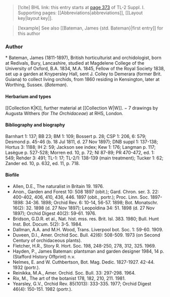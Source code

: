 > [!cite] BHL link: this entry starts at [page 373](https://www.biodiversitylibrary.org/item/103858#page/385/mode/1up) of TL-2 Suppl. I.
> Supporting pages: [[Abbreviations|abbreviations]], [[Layout key|layout key]].

> [!example] See also [[Bateman, James {std. Bateman}|first entry]] for this author

### Author

\* Bateman, James (1811-1897), British horticulturist and orchidologist, born at Redivals, Bury, Lancashire, studied at Magdelene College of the University of Oxford, B.A. 1834, M.A. 1845, Fellow of the Royal Society 1838, set up a garden at Knypersley Hall, sent J. Colley to Demerara (former Brit. Guiana) to collect living orchids, from 1860 residing in Kensington, later at Worthing, Sussex. (*Bateman*).

#### Herbarium and types

[[Collection K|K]], further material at [[Collection W|W]]. − 7 drawings by Augusta Withers (for *The Orchidaceae*) at RHS, London.

#### Bibliography and biography

Barnhart 1: 137; BB 23; BM 1: 109; Bossert p. 28; CSP 1: 206, 6: 579; Desmond p. 45-46 (b. 18 Jul 1811, d. 27 Nov 1897); DNB suppl 1: 137-138; Hortus 3: 1188; IH 2: 59; Jackson see index; Kew 1: 176; Langman p. 117; Lasègue p. 527-528; Morren ed. 10, p. 72; NI 87-89; PR 470-472, ed. 1: 549; Rehder 3: 491; TL-1: 17; TL-2/1: 138-139 (main treatment); Tucker 1: 62; Zander ed. 10, p. 632, ed. 11, p. 718.

#### Biofile

- Allen, D.E., The naturalist in Britain 19. 1976.
- Anon., Garden and Forest 10: 508 1897 (obit.); Gard. Chron. ser. 3. 22: 400-402, 406, 410, 436, 446. 1897 (obit., portr.); Proc. Linn. Soc. 1897-1898: 34-36. 1898; Orchid Rev. 6: 10-14, 56-57. 1898; Bot. Monatschr. 16(2): 32. 1898 (d. 27 Nov 1897); Leopoldina 34: 51. 1898 (d. 27 Nov 1897); Orchid Digest 40(2): 59-61. 1976.
- Bridson, G.D.R. et al., Nat. hist. mss. res. Brit. Isl. 383. 1980; Bull. Hunt Inst. Bot. Docum. 5(2): 3-5. 1984.
- Dallman, A.A. and M.H. Wood, Trans. Liverpool bot. Soc. 1: 59-60. 1909.
- Duveen, D.I., Amer. Orchid Soc. Bull. 42(6): 508-509. 1973 (on Second Century of orchidaceous plants).
- Fletcher, H.R., Story R. Hort. Soc. 198, 248-250, 278, 312, 325. 1969.
- Hayden, P., James Bateman: plantsman and garden designer 1984, 14 p. (Stafford History Offprint) n.v.
- Nelmes, E. and W. Cuthbertson, Bot. Mag. Dedic. 1827-1927. 42-44. 1932 (portr.).
- Reinikka, M.A., Amer. Orchid. Soc. Bull. 33: 297-298. 1964.
- Rix, M., The art of the botanist 178, 182, 210, 211. 1981.
- Yearsley, G.V., Orchid Rev. 85(1013): 333-335. 1977; Orchid Digest 46(4): 150-151. 1982 (portr.).

